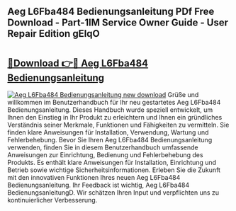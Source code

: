 ## Aeg L6Fba484 Bedienungsanleitung PDf Free Download - Part-1lM Service Owner Guide - User Repair Edition gEIqO

# <h2><a href="http://df02k7j.blite.top/?on=Aeg+L6Fba484+Bedienungsanleitung">🔗Download 👉🔴 Aeg L6Fba484 Bedienungsanleitung</a></h2>

[![Aeg L6Fba484 Bedienungsanleitung new download](https://i.imgur.com/lujVjoI.png)](http://df02k7j.blite.top/?on=Aeg+L6Fba484+Bedienungsanleitung)
Grüße und willkommen im Benutzerhandbuch für Ihr neu gestartetes Aeg L6Fba484 Bedienungsanleitung. Dieses Handbuch wurde speziell entwickelt, um Ihnen den Einstieg in Ihr Produkt zu erleichtern und Ihnen ein gründliches Verständnis seiner Merkmale, Funktionen und Fähigkeiten zu vermitteln. Sie finden klare Anweisungen für Installation, Verwendung, Wartung und Fehlerbehebung. Bevor Sie Ihren Aeg L6Fba484 Bedienungsanleitung verwenden, finden Sie in diesem Benutzerhandbuch umfassende Anweisungen zur Einrichtung, Bedienung und Fehlerbehebung des Produkts. Es enthält klare Anweisungen für Installation, Einrichtung und Betrieb sowie wichtige Sicherheitsinformationen. Erleben Sie die Zukunft mit den innovativen Funktionen Ihres neuen Aeg L6Fba484 Bedienungsanleitung. Ihr Feedback ist wichtig, Aeg L6Fba484 BedienungsanleitungD. Wir schätzen Ihren Input und verpflichten uns zu kontinuierlicher Verbesserung.
